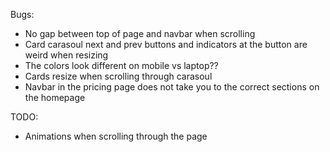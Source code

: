 Bugs:

- No gap between top of page and navbar when scrolling
- Card carasoul next and prev buttons and indicators at the button are weird when resizing
- The colors look different on mobile vs laptop??
- Cards resize when scrolling through carasoul
- Navbar in the pricing page does not take you to the correct sections on the homepage

TODO:

- Animations when scrolling through the page
